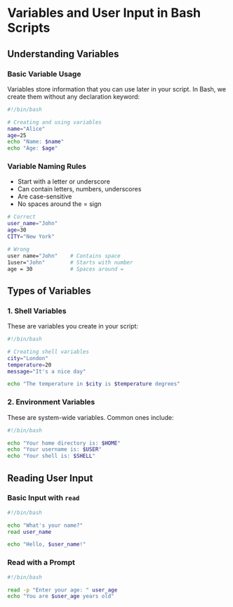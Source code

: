 # Variables and User Input in Bash Scripts

## Understanding Variables

### Basic Variable Usage

Variables store information that you can use later in your script. In Bash, we create them without any declaration keyword:

```bash
#!/bin/bash

# Creating and using variables
name="Alice"
age=25
echo "Name: $name"
echo "Age: $age"
```

### Variable Naming Rules

- Start with a letter or underscore
- Can contain letters, numbers, underscores
- Are case-sensitive
- No spaces around the = sign

```bash
# Correct
user_name="John"
age=30
CITY="New York"

# Wrong
user name="John"    # Contains space
1user="John"        # Starts with number
age = 30            # Spaces around =
```

## Types of Variables

### 1. Shell Variables

These are variables you create in your script:

```bash
#!/bin/bash

# Creating shell variables
city="London"
temperature=20
message="It's a nice day"

echo "The temperature in $city is $temperature degrees"
```

### 2. Environment Variables

These are system-wide variables. Common ones include:

```bash
#!/bin/bash

echo "Your home directory is: $HOME"
echo "Your username is: $USER"
echo "Your shell is: $SHELL"
```

## Reading User Input

### Basic Input with `read`

```bash
#!/bin/bash

echo "What's your name?"
read user_name

echo "Hello, $user_name!"
```

### Read with a Prompt

```bash
#!/bin/bash

read -p "Enter your age: " user_age
echo "You are $user_age years old"
```
